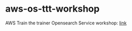 # aws-os-ttt-workshop
AWS Train the trainer Opensearch Service workshop: [link](https://acmanjon.es/aws-os-ttt-workshop/)
